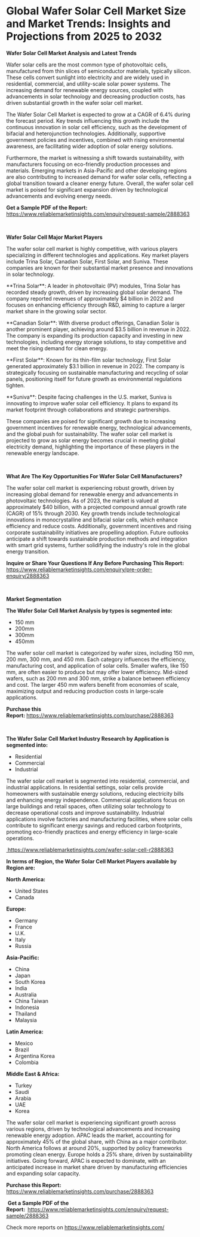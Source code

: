 <p><h1>Global Wafer Solar Cell Market Size and Market Trends: Insights and Projections from 2025 to 2032</h1></p><p><strong>Wafer Solar Cell Market Analysis and Latest Trends</strong></p>
<p><p>Wafer solar cells are the most common type of photovoltaic cells, manufactured from thin slices of semiconductor materials, typically silicon. These cells convert sunlight into electricity and are widely used in residential, commercial, and utility-scale solar power systems. The increasing demand for renewable energy sources, coupled with advancements in solar technology and decreasing production costs, has driven substantial growth in the wafer solar cell market.</p><p>The Wafer Solar Cell Market is expected to grow at a CAGR of 6.4% during the forecast period. Key trends influencing this growth include the continuous innovation in solar cell efficiency, such as the development of bifacial and heterojunction technologies. Additionally, supportive government policies and incentives, combined with rising environmental awareness, are facilitating wider adoption of solar energy solutions. </p><p>Furthermore, the market is witnessing a shift towards sustainability, with manufacturers focusing on eco-friendly production processes and materials. Emerging markets in Asia-Pacific and other developing regions are also contributing to increased demand for wafer solar cells, reflecting a global transition toward a cleaner energy future. Overall, the wafer solar cell market is poised for significant expansion driven by technological advancements and evolving energy needs.</p></p>
<p><strong>Get a Sample PDF of the Report:&nbsp;</strong> <a href="https://www.reliablemarketinsights.com/enquiry/request-sample/2888363?utm_campaign=3274&utm_medium=2&utm_source=Github&utm_content=ia&utm_term=14032025&utm_id=wafer-solar-cell">https://www.reliablemarketinsights.com/enquiry/request-sample/2888363</a></p>
<p>&nbsp;</p>
<p><strong>Wafer Solar Cell Major Market Players</strong></p>
<p><p>The wafer solar cell market is highly competitive, with various players specializing in different technologies and applications. Key market players include Trina Solar, Canadian Solar, First Solar, and Suniva. These companies are known for their substantial market presence and innovations in solar technology.</p><p>**Trina Solar**: A leader in photovoltaic (PV) modules, Trina Solar has recorded steady growth, driven by increasing global solar demand. The company reported revenues of approximately $4 billion in 2022 and focuses on enhancing efficiency through R&D, aiming to capture a larger market share in the growing solar sector.</p><p>**Canadian Solar**: With diverse product offerings, Canadian Solar is another prominent player, achieving around $3.5 billion in revenue in 2022. The company is expanding its production capacity and investing in new technologies, including energy storage solutions, to stay competitive and meet the rising demand for clean energy.</p><p>**First Solar**: Known for its thin-film solar technology, First Solar generated approximately $3.1 billion in revenue in 2022. The company is strategically focusing on sustainable manufacturing and recycling of solar panels, positioning itself for future growth as environmental regulations tighten.</p><p>**Suniva**: Despite facing challenges in the U.S. market, Suniva is innovating to improve wafer solar cell efficiency. It plans to expand its market footprint through collaborations and strategic partnerships.</p><p>These companies are poised for significant growth due to increasing government incentives for renewable energy, technological advancements, and the global push for sustainability. The wafer solar cell market is projected to grow as solar energy becomes crucial in meeting global electricity demand, highlighting the importance of these players in the renewable energy landscape.</p></p>
<p>&nbsp;</p>
<p><strong>What Are The Key Opportunities For Wafer Solar Cell Manufacturers?</strong></p>
<p><p>The wafer solar cell market is experiencing robust growth, driven by increasing global demand for renewable energy and advancements in photovoltaic technologies. As of 2023, the market is valued at approximately $40 billion, with a projected compound annual growth rate (CAGR) of 15% through 2030. Key growth trends include technological innovations in monocrystalline and bifacial solar cells, which enhance efficiency and reduce costs. Additionally, government incentives and rising corporate sustainability initiatives are propelling adoption. Future outlooks anticipate a shift towards sustainable production methods and integration with smart grid systems, further solidifying the industry's role in the global energy transition.</p></p>
<p><strong>Inquire or Share Your Questions If Any Before Purchasing This Report:</strong> <a href="https://www.reliablemarketinsights.com/enquiry/pre-order-enquiry/2888363?utm_campaign=3274&utm_medium=2&utm_source=Github&utm_content=ia&utm_term=14032025&utm_id=wafer-solar-cell">https://www.reliablemarketinsights.com/enquiry/pre-order-enquiry/2888363</a></p>
<p>&nbsp;</p>
<p><strong>Market Segmentation</strong></p>
<p><strong>The Wafer Solar Cell Market Analysis by types is segmented into:</strong></p>
<p><ul><li>150 mm</li><li>200mm</li><li>300mm</li><li>450mm</li></ul></p>
<p><p>The wafer solar cell market is categorized by wafer sizes, including 150 mm, 200 mm, 300 mm, and 450 mm. Each category influences the efficiency, manufacturing cost, and application of solar cells. Smaller wafers, like 150 mm, are often easier to produce but may offer lower efficiency. Mid-sized wafers, such as 200 mm and 300 mm, strike a balance between efficiency and cost. The larger 450 mm wafers benefit from economies of scale, maximizing output and reducing production costs in large-scale applications.</p></p>
<p><strong>Purchase this Report:&nbsp;</strong><a href="https://www.reliablemarketinsights.com/purchase/2888363?utm_campaign=3274&utm_medium=2&utm_source=Github&utm_content=ia&utm_term=14032025&utm_id=wafer-solar-cell">https://www.reliablemarketinsights.com/purchase/2888363</a></p>
<p>&nbsp;</p>
<p><strong>The Wafer Solar Cell Market Industry Research by Application is segmented into:</strong></p>
<p><ul><li>Residential</li><li>Commercial</li><li>Industrial</li></ul></p>
<p><p>The wafer solar cell market is segmented into residential, commercial, and industrial applications. In residential settings, solar cells provide homeowners with sustainable energy solutions, reducing electricity bills and enhancing energy independence. Commercial applications focus on large buildings and retail spaces, often utilizing solar technology to decrease operational costs and improve sustainability. Industrial applications involve factories and manufacturing facilities, where solar cells contribute to significant energy savings and reduced carbon footprints, promoting eco-friendly practices and energy efficiency in large-scale operations.</p></p>
<p><a href="https://www.reliablemarketinsights.com/wafer-solar-cell-r2888363?utm_campaign=3274&utm_medium=2&utm_source=Github&utm_content=ia&utm_term=14032025&utm_id=wafer-solar-cell">&nbsp;https://www.reliablemarketinsights.com/wafer-solar-cell-r2888363</a></p>
<p><strong>In terms of Region, the Wafer Solar Cell Market Players available by Region are:</strong></p>
<p>
    <p> <strong> North America: </strong>
        <ul>
            <li>United States</li>
            <li>Canada</li>
        </ul>
        </p> 
    <p> <strong> Europe: </strong>
        <ul>
            <li>Germany</li>
            <li>France</li>
            <li>U.K.</li>
            <li>Italy</li>
            <li>Russia</li>
        </ul>
        </p> 
    <p> <strong> Asia-Pacific: </strong>
        <ul>
            <li>China</li>
            <li>Japan</li>
            <li>South Korea</li>
            <li>India</li>
            <li>Australia</li>
            <li>China Taiwan</li>
            <li>Indonesia</li>
            <li>Thailand</li>
            <li>Malaysia</li>
        </ul>
        </p> 
    <p> <strong> Latin America: </strong>
        <ul>
            <li>Mexico</li>
            <li>Brazil</li>
            <li>Argentina Korea</li>
            <li>Colombia</li>
        </ul>
        </p> 
    <p> <strong> Middle East & Africa: </strong>
        <ul>
            <li>Turkey</li>
            <li>Saudi</li>
            <li>Arabia</li>
            <li>UAE</li>
            <li>Korea</li>
        </ul>
    </p>
    </p>
<p><p>The wafer solar cell market is experiencing significant growth across various regions, driven by technological advancements and increasing renewable energy adoption. APAC leads the market, accounting for approximately 45% of the global share, with China as a major contributor. North America follows at around 20%, supported by policy frameworks promoting clean energy. Europe holds a 25% share, driven by sustainability initiatives. Going forward, APAC is expected to dominate, with an anticipated increase in market share driven by manufacturing efficiencies and expanding solar capacity.</p></p>
<p><strong>Purchase this Report: </strong><a href="https://www.reliablemarketinsights.com/purchase/2888363?utm_campaign=3274&utm_medium=2&utm_source=Github&utm_content=ia&utm_term=14032025&utm_id=wafer-solar-cell">https://www.reliablemarketinsights.com/purchase/2888363</a></p>
<p>&nbsp;<strong>Get a Sample PDF of the Report:&nbsp;&nbsp;</strong><a href="https://www.reliablemarketinsights.com/enquiry/request-sample/2888363?utm_campaign=3274&utm_medium=2&utm_source=Github&utm_content=ia&utm_term=14032025&utm_id=wafer-solar-cell">https://www.reliablemarketinsights.com/enquiry/request-sample/2888363</a></p>
<p><strong></strong></p>
<p>Check more reports on <a href="https://www.reliablemarketinsights.com/?utm_campaign=3274&utm_medium=2&utm_source=Github&utm_content=ia&utm_term=14032025&utm_id=wafer-solar-cell">https://www.reliablemarketinsights.com/</a></p>